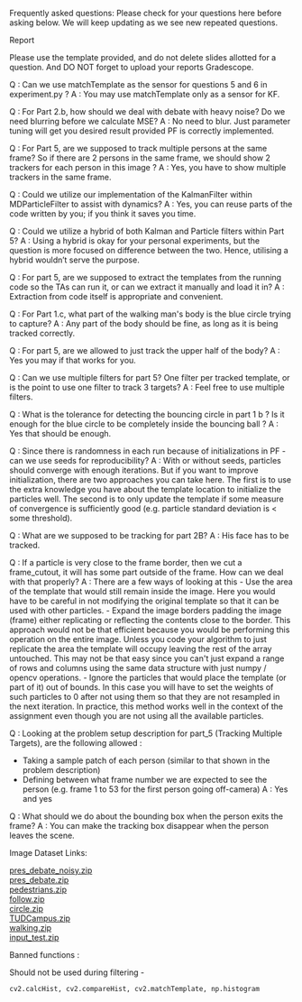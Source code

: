 Frequently asked questions: Please check for your questions here before asking below. We will keep updating as we see new repeated questions.

Report

Please use the template provided, and do not delete slides allotted for a question. And DO NOT forget to upload your reports Gradescope.

Q : Can we use matchTemplate as the sensor for questions 5 and 6 in experiment.py ?
A : You may use matchTemplate only as a sensor for KF.

Q : For Part 2.b, how should we deal with debate with heavy noise? Do we need blurring before we calculate MSE?
A : No need to blur. Just parameter tuning will get you desired result provided PF is correctly implemented.

Q : For Part 5, are we supposed to track multiple persons at the same frame? So if there are 2 persons in the same frame, we should show 2 trackers for each person in this image ?
A : Yes, you have to show multiple trackers in the same frame.

Q : Could we utilize our implementation of the KalmanFilter within MDParticleFilter to assist with dynamics?
A : Yes, you can reuse parts of the code written by you; if you think it saves you time.

Q : Could we utilize a hybrid of both Kalman and Particle filters within Part 5?
A : Using a hybrid is okay for your personal experiments, but the question is more focused on difference between the two. Hence, utilising a hybrid wouldn’t serve the purpose.

Q : For part 5, are we supposed to extract the templates from the running code so the TAs can run it, or can we extract it manually and load it in?
A : Extraction from code itself is appropriate and convenient.

Q : For Part 1.c, what part of the walking man's body is the blue circle trying to capture?
A : Any part of the body should be fine, as long as it is being tracked correctly.

Q : For part 5, are we allowed to just track the upper half of the body?
A : Yes you may if that works for you.

Q : Can we use multiple filters for part 5? One filter per tracked template, or is the point to use one filter to track 3 targets?
A : Feel free to use multiple filters.

Q : What is the tolerance for detecting the bouncing circle in part 1 b ? Is it enough for the blue circle to be completely inside the bouncing ball ?
A : Yes that should be enough.

Q : Since there is randomness in each run because of initializations in PF - can we use seeds for reproducibility?
A : With or without seeds, particles should converge with enough iterations. But if you want to improve initialization, there are two approaches you can take here. The first is to use the extra knowledge you have about the template location to initialize the particles well. The second is to only update the template if some measure of convergence is sufficiently good (e.g. particle standard deviation is < some threshold).

Q : What are we supposed to be tracking for part 2B?
A : His face has to be tracked.

Q : If a particle is very close to the frame border, then we cut a frame_cutout, it will has some part outside of the frame. How can we deal with that properly?
A : There are a few ways of looking at this 
    - Use the area of the template that would still remain inside the image. Here you would have to be careful in not modifying the original template so that it can be used with other particles.
    - Expand the image borders padding the image (frame) either replicating or reflecting the contents close to the border. This approach would not be that efficient because you would be performing this operation on the entire image. Unless you code your algorithm to just replicate the area the template will occupy leaving the rest of the array untouched. This may not be that easy since you can't just expand a range of rows and columns using the same data structure with just numpy / opencv operations.
    - Ignore the particles that would place the template (or part of it) out of bounds. In this case you will have to set the weights of such particles to 0 after not using them so that they are not resampled in the next iteration. In practice, this method works well in the context of the assignment even though you are not using all the available particles.

Q : Looking at the problem setup description for part_5 (Tracking Multiple Targets), are the following allowed :
- Taking a sample patch of each person (similar to that shown in the problem description)
- Defining between what frame number we are expected to see the person (e.g. frame 1 to 53 for the first person going off-camera)
A : Yes and yes

Q : What should we do about the bounding box when the person exits the frame?
A : You can make the tracking box disappear when the person leaves the scene.

Image Dataset Links:

[pres_debate_noisy.zip](https://d1b10bmlvqabco.cloudfront.net/attach/j6l30v0ijo95hv/iddrzpx4w0eew/j8uwb29jxq7o/pres_debate_noisy.zip) \
[pres_debate.zip](https://d1b10bmlvqabco.cloudfront.net/attach/j6l30v0ijo95hv/iddrzpx4w0eew/j8uwmhb5ty4w/pres_debate.zip) \
[pedestrians.zip](https://d1b10bmlvqabco.cloudfront.net/attach/j6l30v0ijo95hv/iddrzpx4w0eew/j8uwf9ijuc2s/pedestrians.zip) \
[follow.zip](https://d1b10bmlvqabco.cloudfront.net/attach/j6l30v0ijo95hv/iddrzpx4w0eew/j8uy2nsntsjy/follow.zip) \
 [circle.zip](https://d1b10bmlvqabco.cloudfront.net/attach/j6l30v0ijo95hv/iddrzpx4w0eew/j8uy3s12posw/circle.zip) \
[TUDCampus.zip](https://d1b10bmlvqabco.cloudfront.net/attach/j6l30v0ijo95hv/iddrzpx4w0eew/j8uy45ce30fe/TUDCampus.zip) \
[walking.zip](https://d1b10bmlvqabco.cloudfront.net/attach/j6l30v0ijo95hv/iddrzpx4w0eew/j8uy4syx5prd/walking.zip) \
[input_test.zip](https://d1b10bmlvqabco.cloudfront.net/attach/j6l30v0ijo95hv/iddrzpx4w0eew/j8z7fgo6qw5d/input_test.zip)



Banned functions :

Should not be used during filtering -
```
cv2.calcHist, cv2.compareHist, cv2.matchTemplate, np.histogram
```
